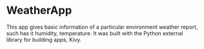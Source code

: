 # WeatherApp
This app gives basic information of a particular environment weather report, such has it humidity, temperature. It was built with the Python external library for building apps, Kivy.
